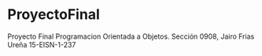# ProyectoFinal
Proyecto Final Programacion Orientada a Objetos. Sección 0908, Jairo Frias Ureña 15-EISN-1-237
